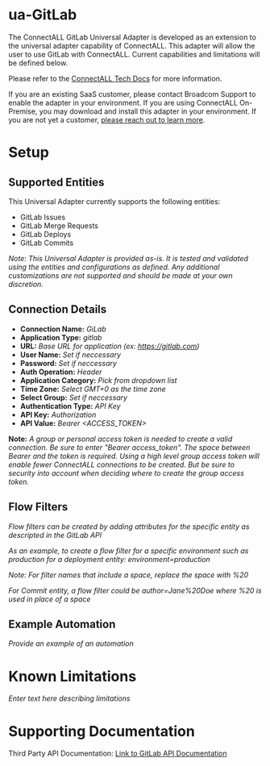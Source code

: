 # ua-GitLab

The ConnectALL GitLab Universal Adapter is developed as an extension to the universal adapter capability of ConnectALL. This adapter will allow the user to use GitLab with ConnectALL. Current capabilities and limitations will be defined below.

Please refer to the [ConnectALL Tech Docs](https://techdocs.broadcom.com/us/en/ca-enterprise-software/valueops/connectall/3-5/adapters/universal-adapter.html) for more information.

If you are an existing SaaS customer, please contact Broadcom Support to enable the adapter in your environment. If you are using ConnectALL On-Premise, you may download and install this adapter in your environment. If you are not yet a customer, [please reach out to learn more](https://enterprise-software.broadcom.com/contact-us).

# Setup

## Supported Entities

This Universal Adapter currently supports the following entities:
* GitLab Issues
* GitLab Merge Requests
* GitLab Deploys
* GitLab Commits

*Note: This Universal Adapter is provided as-is. It is tested and validated using the entities and configurations as defined. Any additional customizations are not supported and should be made at your own discretion.*

## Connection Details

* **Connection Name:** *GiLab*
* **Application Type:** *gitlab*
* **URL:** *Base URL for application (ex: https://gitlab.com)*
* **User Name:** *Set if neccessary*
* **Password:** *Set if neccessary*
* **Auth Operation:** *Header*
* **Application Category:** *Pick from dropdown list*
* **Time Zone:** *Select GMT+0 as the time zone*
* **Select Group:** *Set if neccessary*
* **Authentication Type:** *API Key*
* **API Key:** *Authorization*
* **API Value:** *Bearer <ACCESS_TOKEN>*

**Note:**  *A group or personal access token is needed to create a valid connection.  Be sure to enter "Bearer access_token".  The space between Bearer and the token is required.  Using a high level group access token will enable fewer ConnectALL connections to be created.  But be sure to security into account when deciding where to create the group access token.*

## Flow Filters

*Flow filters can be created by adding attributes for the specific entity as descripted in the GitLab API*

*As an example, to create a flow filter for a specific environment such as production for a deployment entity:*
*environment=production*

*Note:  For filter names that include a space, replace the space with %20*

*For Commit entity, a flow filter could be author=Jane%20Doe where %20 is used in place of a space*

## Example Automation

*Provide an example of an automation*

# Known Limitations

*Enter text here describing limitations*

# Supporting Documentation

Third Party API Documentation: [Link to GitLab API Documentation](https://docs.gitlab.com/ee/api/rest/)

